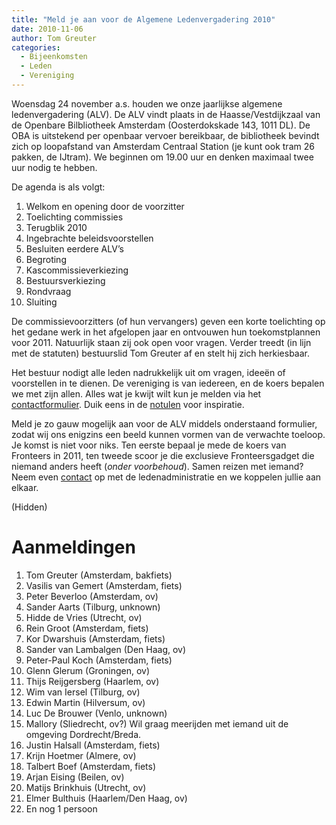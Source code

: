 ```yaml
---
title: "Meld je aan voor de Algemene Ledenvergadering 2010"
date: 2010-11-06
author: Tom Greuter
categories: 
  - Bijeenkomsten
  - Leden
  - Vereniging
---
```

Woensdag 24 november a.s. houden we onze jaarlijkse algemene ledenvergadering (ALV). De ALV vindt plaats in de Haasse/Vestdijkzaal van de Openbare Bilbliotheek Amsterdam (Oosterdokskade 143, 1011 DL). De OBA is uitstekend per openbaar vervoer bereikbaar, de bibliotheek bevindt zich op loopafstand van Amsterdam Centraal Station (je kunt ook tram 26 pakken, de IJtram). We beginnen om 19.00 uur en denken maximaal twee uur nodig te hebben.

De agenda is als volgt:

1. Welkom en opening door de voorzitter
2. Toelichting commissies
3. Terugblik 2010
4. Ingebrachte beleidsvoorstellen
5. Besluiten eerdere ALV’s
6. Begroting
7. Kascommissieverkiezing
8. Bestuursverkiezing
9. Rondvraag
10. Sluiting

De commissievoorzitters (of hun vervangers) geven een korte toelichting op het gedane werk in het afgelopen jaar en ontvouwen hun toekomstplannen voor 2011. Natuurlijk staan zij ook open voor vragen. Verder treedt (in lijn met de statuten) bestuurslid Tom Greuter af en stelt hij zich herkiesbaar.

Het bestuur nodigt alle leden nadrukkelijk uit om vragen, ideeën of voorstellen in te dienen. De vereniging is van iedereen, en de koers bepalen we met zijn allen. Alles wat je kwijt wilt kun je melden via het [contactformulier](/contact). Duik eens in de [notulen](/vereniging/bestuur/notulen) voor inspiratie.

Meld je zo gauw mogelijk aan voor de ALV middels onderstaand formulier, zodat wij ons enigzins een beeld kunnen vormen van de verwachte toeloop. Je komst is niet voor niks. Ten eerste bepaal je mede de koers van Fronteers in 2011, ten tweede scoor je die exclusieve Fronteersgadget die niemand anders heeft (_onder voorbehoud_). Samen reizen met iemand? Neem even [contact](/contact) op met de ledenadministratie en we koppelen jullie aan elkaar.

(Hidden)

# Aanmeldingen

1. Tom Greuter (Amsterdam, bakfiets)
2. Vasilis van Gemert  (Amsterdam, fiets)
3. Peter Beverloo (Amsterdam, ov)
4. Sander Aarts (Tilburg, unknown)
5. Hidde de Vries (Utrecht, ov)
6. Rein Groot (Amsterdam, fiets)
7. Kor Dwarshuis  (Amsterdam, fiets)
8. Sander van Lambalgen (Den Haag, ov)
9. Peter-Paul Koch (Amsterdam, fiets)
10. Glenn Glerum (Groningen, ov)
11. Thijs Reijgersberg (Haarlem, ov)
12. Wim van Iersel (Tilburg, ov)
13. Edwin Martin (Hilversum, ov)
14. Luc De Brouwer (Venlo, unknown)
15. Mallory (Sliedrecht, ov?) Wil graag meerijden met iemand uit de omgeving Dordrecht/Breda.
16. Justin Halsall (Amsterdam, fiets)
17. Krijn Hoetmer (Almere, ov)
18. Talbert Boef (Amsterdam, fiets)
19. Arjan Eising (Beilen, ov)
20. Matijs Brinkhuis (Utrecht, ov)
21. Elmer Bulthuis (Haarlem/Den Haag, ov)
22. En nog 1 persoon
